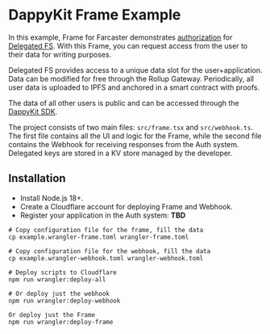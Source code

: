 # DappyKit Frame Example

In this example, Frame for Farcaster demonstrates [authorization](https://github.com/DappyKit/farcaster-auth) for [Delegated FS](https://github.com/DappyKit/farcaster-auth/tree/master/src/service/delegated-fs). With this Frame, you can request access from the user to their data for writing purposes.

Delegated FS provides access to a unique data slot for the user+application. Data can be modified for free through the Rollup Gateway. Periodically, all user data is uploaded to IPFS and anchored in a smart contract with proofs.

The data of all other users is public and can be accessed through the [DappyKit SDK](https://github.com/DappyKit/sdk).

The project consists of two main files: `src/frame.tsx` and `src/webhook.ts`. The first file contains all the UI and logic for the Frame, while the second file contains the Webhook for receiving responses from the Auth system. Delegated keys are stored in a KV store managed by the developer.

## Installation

* Install Node.js 18+.
* Create a Cloudflare account for deploying Frame and Webhook.
* Register your application in the Auth system: **TBD**

```shell
# Copy configuration file for the frame, fill the data
cp example.wrangler-frame.toml wrangler-frame.toml

# Copy configuration file for the webhook, fill the data
cp example.wrangler-webhook.toml wrangler-webhook.toml

# Deploy scripts to Cloudflare
npm run wrangler:deploy-all

# Or deploy just the webhook
npm run wrangler:deploy-webhook

Or deploy just the Frame
npm run wrangler:deploy-frame
```
